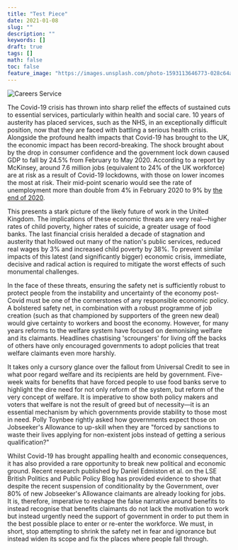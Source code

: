 ```yaml
---
title: "Test Piece"
date: 2021-01-08
slug: ""
description: ""
keywords: []
draft: true
tags: []
math: false
toc: false
feature_image: "https://images.unsplash.com/photo-1593113646773-028c64a8f1b8?ixid=MXwxMjA3fDB8MHxwaG90by1wYWdlfHx8fGVufDB8fHw%3D&ixlib=rb-1.2.1&auto=format&fit=crop&w=3150&q=80"
---
```


![Careers Service](https://images.unsplash.com/photo-1587719816248-6441566dcf37?ixid=MXwxMjA3fDB8MHxwaG90by1wYWdlfHx8fGVufDB8fHw%3D&ixlib=rb-1.2.1&auto=format&fit=crop&w=2089&q=80)

The Covid-19 crisis has thrown into sharp relief the effects of sustained cuts to essential services, particularly within health and social care. 10 years of austerity has placed services, such as the NHS, in an exceptionally difficult position, now that they are faced with battling a serious health crisis. Alongside the profound health impacts that Covid-19 has brought to the UK, the economic impact has been record-breaking. The shock brought about by the drop in consumer confidence and the government lock down caused GDP to fall by 24.5% from February to May 2020. According to a report by McKinsey, around 7.6 million jobs (equivalent to 24% of the UK workforce) are at risk as a result of Covid-19 lockdowns, with those on lower incomes the most at risk. Their mid-point scenario would see the rate of unemployment more than double from 4% in February 2020 to 9% by [the end of 2020][1].



This presents a stark picture of the likely future of work in the United Kingdom. The implications of these economic threats are very real—higher rates of child poverty, higher rates of suicide, a greater usage of food banks. The last financial crisis heralded a decade of stagnation and austerity that hollowed out many of the nation's public services, reduced real wages by 3% and increased child poverty by 38%. To prevent similar impacts of this latest (and significantly bigger) economic crisis, immediate, decisive and radical action is required to mitigate the worst effects of such monumental challenges.

In the face of these threats, ensuring the safety net is sufficiently robust to protect people from the instability and uncertainty of the economy post-Covid must be one of the cornerstones of any responsible economic policy. A bolstered safety net, in combination with a robust programme of job creation (such as that championed by supporters of the green new deal) would give certainty to workers and boost the economy. However, for many years reforms to the welfare system have focused on demonising welfare and its claimants. Headlines chastising 'scroungers' for living off the backs of others have only encouraged governments to adopt policies that treat welfare claimants even more harshly.

It takes only a cursory glance over the fallout from Universal Credit to see in what poor regard welfare and its recipients are held by government. Five-week waits for benefits that have forced people to use food banks serve to highlight the dire need for not only reform of the system, but reform of the very concept of welfare. It is imperative to show both policy makers and voters that welfare is not the result of greed but of necessity—it is an essential mechanism by which governments provide stability to those most in need. Polly Toynbee rightly asked how governments expect those on Jobseeker's Allowance to up-skill when they are "forced by sanctions to waste their lives applying for non-existent jobs instead of getting a serious qualification?"

Whilst Covid-19 has brought appalling health and economic consequences, it has also provided a rare opportunity to break new political and economic ground. Recent research published by Daniel Edmiston et al. on the LSE British Politics and Public Policy Blog has provided evidence to show that despite the recent suspension of conditionality by the Government, over 80% of new Jobseeker's Allowance claimants are already looking for jobs. It is, therefore, imperative to reshape the false narrative around benefits to instead recognise that benefits claimants do not lack the motivation to work but instead urgently need the support of government in order to put them in the best possible place to enter or re-enter the workforce. We must, in short, stop attempting to shrink the safety net in fear and ignorance but instead widen its scope and fix the places where people fall through.

[1]: <https://en.wikipedia.org/wiki/Rumours_(album)> "Rumours"
